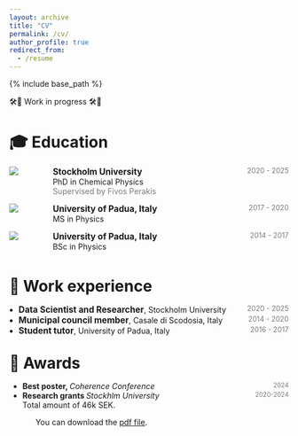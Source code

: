 ```yaml
---
layout: archive
title: "CV"
permalink: /cv/
author_profile: true
redirect_from:
  - /resume
---
```


{% include base_path %}

<!-- taken from https://emiliendupont.github.io/resume/  -->

🛠️🚧 Work in progress 🛠️🚧

<h1 style="margin-bottom: 1rem;">🎓 Education</h1>

<!-- PhD -->
<div style="display:flex;">

  <div style="flex:0.5; padding-right:5%">
    <!--
    <img src="{{ site.url }}/images/resume/su.png" style="align:left; border: 1px solid #d3d3d3; border-style: outset;">
    -->
    <img src="{{ site.url }}/images/resume/su.png" style="align:left;">
  </div>

  <div style="flex:4;">
    <p style="margin:0px">
      <b style="font-size: 110%;">Stockholm University</b>
      <span style="float:right; font-size:90%; color:#7a7a7a;">2020 - 2025 </span>
    </p>
    PhD in Chemical Physics
    <div style="color:#7a7a7a">
      Supervised by Fivos Perakis
    </div>
  </div>
</div>
<hr style="height:1em; margin:0em; visibility:hidden;" />

<!-- MS -->
<div style="display:flex;">

  <div style="flex:0.5; padding-right:5%">
    <img src="{{ site.url }}/images/resume/unipd.jpg" style="align:left;">
  </div>

  <div style="flex:4;">
    <p style="margin:0px">
      <b style="font-size: 110%;">University of Padua, Italy</b>
      <span style="float:right; font-size:90%; color:#7a7a7a;">2017 - 2020</span>
    </p>
    MS in Physics
    <!-- <div style="color:#7a7a7a">
      Advised by 
    </div> -->
  </div>
</div>
<hr style="height:1em; margin:0em; visibility:hidden;" />

<!-- BSc -->
<div style="display:flex;">

  <div style="flex:0.5; padding-right:5%">
    <img src="{{ site.url }}/images/resume/unipd.jpg" style="align:left;">
  </div>

  <div style="flex:4;">
    <p style="margin:0px">
      <b style="font-size: 110%;">University of Padua, Italy</b>
      <span style="float:right; font-size:90%; color:#7a7a7a;">2014 - 2017</span>
    </p>
    BSc in Physics
    <!-- <div style="color:#7a7a7a">
      Advised by 
    </div> -->
  </div>
</div>
<hr style="height:1em; margin:0em; visibility:hidden;" />


<!-- * Ph.D in Chemical Physics, Stockholm University, 2025
* M.S. in Physics, University of Padua, 2020
* B.S. in Ohysics, University of Padua, 2017 --> 

<h1 style="margin-top: 2rem; margin-bottom: 1rem;">💼 Work experience</h1>
<!-- <h1 style="margin-bottom: 2.5rem;">🎓 Education</h1> -->
<!--<h2>💼 Work experience</h2> -->
<ul style="padding-left: 1.2em; list-style-position: outside;">

  <li>
    <span style="font-weight: bold; font-size: 110%;">Data Scientist and Researcher</span>,
    Stockholm University
    <span style="float:right; font-size:90%; color:#7a7a7a;">2020 - 2025</span>
    <!--
    <ul>
      <li>Developed code</li>
      <li>Did something else</li>
    </ul> -->
  </li>

  <li>
    <span style="font-weight: bold; font-size: 110%;">Municipal council member</span>,
    Casale di Scodosia, Italy
    <span style="float:right; font-size:90%; color:#7a7a7a;">2014 - 2020</span>
  </li>

  <li>
    <span style="font-weight: bold; font-size: 110%;">Student tutor</span>,
    University of Padua, Italy
    <span style="float:right; font-size:90%; color:#7a7a7a;">2016 - 2017</span>
  </li>

</ul>




<h1 style="margin-top: 2rem; margin-bottom: 1rem;">🌟 Awards </h1>
<ul>
  <li>
    <b>Best poster, </b> <i>Coherence Conference</i>
    <span style="float:right; font-size:80%; color:#7a7a7a;">2024</span> <br>
  </li>

  <li>
    <b>Research grants </b> <i>Stockhlm University</i> 
    <span style="float:right; font-size:80%; color:#7a7a7a;">2020-2024</span> <br>
    Total amount of 46k SEK.
  </li>
<ul>


You can download the [pdf file](https://maddalenabin.github.io/files/cv.pdf).
<!-- Update --> 

<!--
Skills
======
* Skill 1
* Skill 2
  * Sub-skill 2.1
  * Sub-skill 2.2
  * Sub-skill 2.3
* Skill 3

Publications
======
  <ul>{% for post in site.publications reversed %}
    {% include archive-single-cv.html %}
  {% endfor %}</ul>
  
Talks
======
  <ul>{% for post in site.talks reversed %}
    {% include archive-single-talk-cv.html  %}
  {% endfor %}</ul>
  
Teaching
======
  <ul>{% for post in site.teaching reversed %}
    {% include archive-single-cv.html %}
  {% endfor %}</ul>
  
Service and leadership
======
* 
-->
